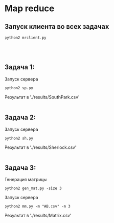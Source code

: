 # Map reduce

## Запуск клиента во всех задачах
```
python2 mrclient.py
```
<br><br>
## Задача 1:
Запуск сервера
```
python2 sp.py
```
Результат в './results/SouthPark.csv' 
<br><br>
## Задача 2:
Запуск сервера
```
python2 sh.py
```
Результат в './results/Sherlock.csv' 
<br><br>
## Задача 3:
Генерация матрицы
```
python2 gen_mat.py -size 3
```
Запуск сервера
```
python2 mm.py -m "AB.csv" -n 3
```
Результат в './results/Matrix.csv' 
</p>
